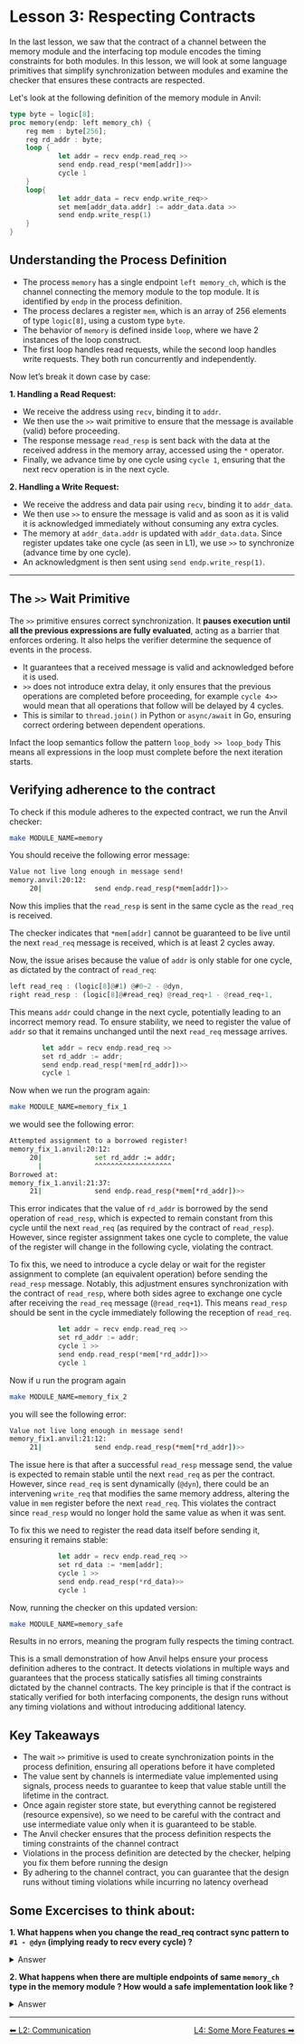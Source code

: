# Lesson 3: Respecting Contracts

In the last lesson, we saw that the contract of a channel between the memory module and the interfacing top module encodes the timing constraints for both modules. In this lesson, we will look at some language primitives that simplify synchronization between modules and examine the checker that ensures these contracts are respected.  

Let's look at the following definition of the memory module in Anvil:  

```rust
type byte = logic[8];
proc memory(endp: left memory_ch) {
    reg mem : byte[256];
    reg rd_addr : byte;
    loop {
            let addr = recv endp.read_req >>
            send endp.read_resp(*mem[addr])>>
            cycle 1
    }
    loop{
            let addr_data = recv endp.write_req>>
            set mem[addr_data.addr] := addr_data.data >> 
            send endp.write_resp(1)
    }
}
```

## Understanding the Process Definition

- The process `memory` has a single endpoint `left memory_ch`, which is the channel connecting the memory module to the top module. It is identified by `endp` in the process definition.  
- The process declares a register `mem`, which is an array of 256 elements of type `logic[8]`, using a custom type `byte`.  
- The behavior of `memory` is defined  inside `loop`, where we have 2 instances of the loop construct.
- The first loop handles read requests, while the second loop handles write requests. They both run concurrently and independently.

Now let’s break it down case by case:  

**1. Handling a Read Request:**  
   - We receive the address using `recv`, binding it to `addr`.  
   - We then use the `>>` wait primitive to ensure that the message is available (valid) before proceeding.
   - The response message `read_resp` is sent back with the data at the received address in the memory array, accessed using the `*` operator.  
   - Finally, we advance time by one cycle using `cycle 1`, ensuring that the next recv operation is in the next cycle.
   
**2. Handling a Write Request:**  
   - We receive the address and data pair using `recv`, binding it to `addr_data`.  
   - We then use `>>` to ensure the message is valid and as soon as it is valid it is acknowledged immediately without consuming any extra cycles.
   - The memory at `addr_data.addr` is updated with `addr_data.data`. Since register updates take one cycle (as seen in L1), we use `>>` to synchronize (advance time by one cycle).  
   - An acknowledgment is then sent using `send endp.write_resp(1)`.  

---

## The `>>` Wait Primitive

The `>>` primitive ensures correct synchronization. It **pauses execution until all the previous expressions are fully evaluated**, acting as a barrier that enforces ordering. It also helps the verifier determine the sequence of events in the process.

- It guarantees that a received message is valid and acknowledged before it is used.  
- `>>` does not introduce extra delay, it only ensures that the previous operations are completed before proceeding, for example `cycle 4>>` would mean that all operations that follow will be delayed by 4 cycles.
- This is similar to `thread.join()` in Python or `async/await` in Go, ensuring correct ordering between dependent operations.  

Infact the loop semantics follow the pattern `loop_body >> loop_body` This means all expressions in the loop must complete before the next iteration starts.


## Verifying adherence to the contract
To check if this module adheres to the expected contract, we run the Anvil checker:  

```bash
make MODULE_NAME=memory
```  

You should receive the following error message:  

```bash
Value not live long enough in message send!
memory.anvil:20:12:
     20|             send endp.read_resp(*mem[addr])>>
```  

Now this implies that the `read_resp` is sent in the same cycle as the `read_req` is received.

The checker indicates that `*mem[addr]` cannot be guaranteed to be live until the next `read_req` message is received, which is at least 2 cycles away.  

Now, the issue arises because the value of `addr` is only stable for one cycle, as dictated by the contract of `read_req`:  

```rust
left read_req : (logic[8]@#1) @#0~2 - @dyn,
right read_resp : (logic[8]@#read_req) @read_req+1 - @read_req+1,
```  

This means `addr` could change in the next cycle, potentially leading to an incorrect memory read. To ensure stability, we need to register the value of `addr` so that it remains unchanged until the next `read_req` message arrives. 

```rust
        let addr = recv endp.read_req >>
        set rd_addr := addr;
        send endp.read_resp(*mem[rd_addr])>>
        cycle 1
```


<!-- 
The `read_resp` should be sent one cycle after the `read_req` is received.


To fix this, we introduce a `cycle 1` after the `send` statement:  

```rust
            recv endp.read_req >>
            cycle 1 >>
            send endp.read_resp(*mem[addr])>>
            
``` -->



Now when we run the program again:  

```bash
make MODULE_NAME=memory_fix_1
```

we would see the following error:

```bash
Attempted assignment to a borrowed register!
memory_fix_1.anvil:20:12:
     20|             set rd_addr := addr;
       |             ^^^^^^^^^^^^^^^^^^^
Borrowed at:
memory_fix_1.anvil:21:37:
     21|             send endp.read_resp(*mem[*rd_addr])>>
```


This error indicates that the value of `rd_addr` is borrowed by the send operation of `read_resp`, which is expected to remain constant from this cycle until the next `read_req` (as required by the contract of `read_resp`). However, since register assignment takes one cycle to complete, the value of the register will change in the following cycle, violating the contract.  

To fix this, we need to introduce a cycle delay or wait for the register assignment to complete (an equivalent operation) before sending the `read_resp` message. Notably, this adjustment ensures synchronization with the contract of `read_resp`, where both sides agree to exchange one cycle after receiving the `read_req` message (`@read_req+1`). This means `read_resp` should be sent in the cycle immediately following the reception of `read_req`.  


```rust
            let addr = recv endp.read_req >>
            set rd_addr := addr;
            cycle 1 >>
            send endp.read_resp(*mem[*rd_addr])>>
            cycle 1
```  

Now if u run the program again
```bash
make MODULE_NAME=memory_fix_2
```


you will see the following error:
```bash
Value not live long enough in message send!
memory_fix1.anvil:21:12:
     21|             send endp.read_resp(*mem[*rd_addr])>>

```

The issue here is that after a successful `read_resp` message send, the value is expected to remain stable until the next `read_req` as per the contract. However, since `read_req` is sent dynamically (`@dyn`), there could be an intervening `write_req` that modifies the same memory address, altering the value in `mem` register before the next `read_req`. This violates the contract since `read_resp` would no longer hold the same value as when it was sent.
  

To fix this we need to register the read data itself before sending it, ensuring it remains stable:  

```rust
            let addr = recv endp.read_req >>
            set rd_data := *mem[addr];
            cycle 1 >>
            send endp.read_resp(*rd_data)>>
            cycle 1
```

Now, running the checker on this updated version:  

```bash
make MODULE_NAME=memory_safe
```  

Results in no errors, meaning the program fully respects the timing contract.  

This is a small demonstration of how Anvil helps ensure your process definition adheres to the contract. It detects violations in multiple ways and guarantees that the process statically satisfies all timing constraints dictated by the channel contracts.  The key principle is that if the contract is statically verified for both interfacing components, the design runs without any timing violations and without introducing additional latency.


## Key Takeaways

- The wait `>>` primitive is used to create synchronization points in the process definition, ensuring all operations before it have completed
- The value sent by channels is intermediate value implemented using signals, process needs to guarantee to keep that value stable untill the lifetime in the contract.
- Once again register store state, but everything cannot be registered (resource expensive), so we need to be careful with the contract and use intermediate value only when it is guaranteed to be stable.
- The Anvil checker ensures that the process definition respects the timing constraints of the channel contract
- Violations in the process definition are detected by the checker, helping you fix them before running the design
- By adhering to the channel contract, you can guarantee that the design runs without timing violations while incurring no latency overhead


## Some Excercises to think about:

**1. What happens when you change the read_req contract sync pattern to `#1 - @dyn` (implying ready to recv every cycle) ?**
<details>
<summary>Answer</summary>

When you run the program you will see the following error:
```bash
Borrow checking failed:
Static sync mode mismatch between endp@read_req and endp@read_req (actual gap = 2 > expected gap 1)!
memory_safe.anvil:21:23:
  21|             let addr = recv endp.read_req >>
```

This is because the read thread (loop) waits 1 cycle before looping back to the next cycle hence, the gap between `read_req` and `read_res` is 1 cycle and therefore the gap between `read_req` and next `read_req` will be 1+1 = 2 cycles. This violates the contract of the channel. This will be fixed by removing the 1 cycle delay in the read thread at the end.

This is already happening in the write thread as the write thread is ready to receive every cycle.
</details>


**2. What happens when there are multiple endpoints of same `memory_ch` type in the memory module ? How would a safe implementation look like ?**

<details>
<summary>Answer</summary>

When you have multiple endpoints of the same type in the memory module, the read operations can happen in parallel, therefore implemented over multiple threads. However the write operation needs to be 1 at a time, as they can be to the same memory location.

A safe implemnentation would look like this:

```rust
proc memory_multiple_ports(endp1: left memory_ch, endp2: left memory_ch) {
    reg mem : byte[256];
    reg rd_data1 : byte;
    reg rd_data2 : byte;
    loop {
            let addr = recv endp1.read_req >>
            set rd_data1 := *mem[addr];
            cycle 1 >>
            send endp1.read_resp(*rd_data1)>>
            cycle 1
    }
    loop {
            let addr = recv endp2.read_req >>
            set rd_data2 := *mem[addr];
            cycle 1 >>
            send endp2.read_resp(*rd_data2)>>
            cycle 1
    }
    loop{
      if (ready endp1.write_req) {
            let addr_data = recv endp1.write_req>>
            set mem[addr_data.addr] := addr_data.data >> 
            send endp1.write_resp(1)
      }
      else{
          if (ready endp2.write_req) {
                let addr_data = recv endp2.write_req>>
                set mem[addr_data.addr] := addr_data.data >> 
                send endp2.write_resp(1)
          }
          else {cycle 1}      
      } 
    }
}
```
Anvil Provides the `ready` construct to check if the endpoint has a valid message. In this case we are checking if either of the endpoints has a valid message to process. 
</details>

---

<div style="display: flex; justify-content: space-between;">
  <a href="../L2-Communication/README.md">⬅ L2: Communication</a>
  <a href="../L4-Some-More-Features/README.md">L4: Some More Features ➡</a>
</div>